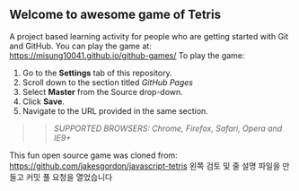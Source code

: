 ## Welcome to awesome game of Tetris

A project based learning activity for people who are getting started with Git and GitHub.
You can play the game at: https://misung10041.github.io/github-games/
To play the game:
1. Go to the **Settings** tab of this repository.
1. Scroll down to the section titled _GitHub Pages_
1. Select **Master** from the Source drop-down.
1. Click **Save**.
1. Navigate to the URL provided in the same section.

>> _*SUPPORTED BROWSERS*: Chrome, Firefox, Safari, Opera and IE9+_

This fun open source game was cloned from: https://github.com/jakesgordon/javascript-tetris
왼쪽 검토 및 줄 설명
파일을 만들고 커밋
풀 요청을 열었습니다

